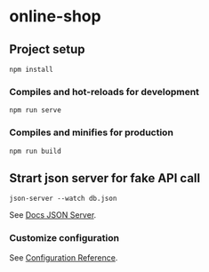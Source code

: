 # online-shop

## Project setup
```
npm install
```

### Compiles and hot-reloads for development
```
npm run serve
```

### Compiles and minifies for production
```
npm run build
```

## Strart json server for fake API call
```
json-server --watch db.json
```
See [Docs JSON Server](https://github.com/typicode/json-serve).

### Customize configuration
See [Configuration Reference](https://cli.vuejs.org/config/).
